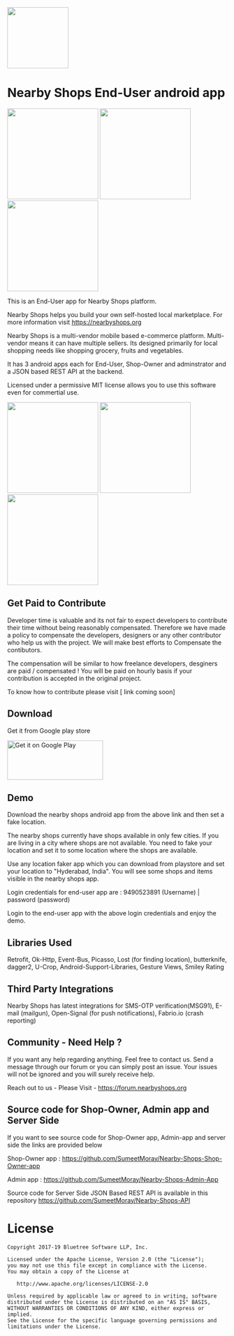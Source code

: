 <img src="https://i1.wp.com/nearbyshops.org/wp-content/uploads/2018/12/Untitled-design-e1545575054544.png" width="140"> 

Nearby Shops End-User android app
====================================


<img src="https://github.com/SumeetMoray/Nearby-Shops-End-User-Android-app/blob/master/gifs/items_new_compressed.gif" width="208">   <img src="https://github.com/SumeetMoray/Nearby-Shops-End-User-Android-app/blob/master/gifs/shops_compressed.gif" width="208">   <img src="https://github.com/SumeetMoray/Nearby-Shops-End-User-Android-app/blob/master/gifs/orders_compressed.gif" width="208"> 


This is an End-User app for Nearby Shops platform.

Nearby Shops helps you build your own self-hosted local marketplace. For more information visit https://nearbyshops.org

Nearby Shops is a multi-vendor mobile based e-commerce platform. Multi-vendor means it can have multiple sellers. 
Its designed primarily for local shopping needs like shopping grocery, fruits and vegetables. 

It has 3 android apps each for End-User, Shop-Owner and adminstrator and a JSON based REST API at the backend. 

Licensed under a permissive MIT license allows you to use this software even for commertial use. 



<img src="https://nearbyshops.org/wp-content/uploads/2018/12/Screenshot_20181222-181453-512x1024.png" width="208">   <img src="https://nearbyshops.org/wp-content/uploads/2018/12/Screenshot_20181222-181504-512x1024.png" width="208">   <img src="https://nearbyshops.org/wp-content/uploads/2018/12/Screenshot_20181222-181513-512x1024.png" width="208">




Get Paid to Contribute
------------------------
Developer time is valuable and its not fair to expect developers to contribute their time without being reasonably compensated. Therefore we have made a policy to compensate the developers, designers or any other contributor who help us with the project. We will make best efforts to Compensate the contibutors. 

The compensation will be similar to how freelance developers, desginers are paid / compensated ! You will be paid on hourly basis if your contribution is accepted in the original project. 

To know how to contribute please visit [ link coming soon]



Download
--------

Get it from Google play store

<a href="https://play.google.com/store/apps/details?id=org.nearbyshops.enduserappnew"><img class="alignnone" src="https://play.google.com/intl/en_us/badges/images/generic/en_badge_web_generic.png" alt="Get it on Google Play" width="219" height="90" /></a>


Demo
-----

Download the nearby shops android app from the above link and then set a fake location. 

The nearby shops currently have shops available in only few cities. If you are living in a city where shops are not available. You need to fake your location and set it to some location where the shops are available. 

Use any location faker app which you can download from playstore and set your location to "Hyderabad, India". You will see some shops and items visible in the nearby shops app. 

Login credentials for end-user app are :  9490523891 (Username) | password (password)

Login to the end-user app with the above login credentials and enjoy the demo.




Libraries Used
---------------

Retrofit, Ok-Http, Event-Bus, Picasso, Lost (for finding location), butterknife, dagger2, U-Crop, Android-Support-Libraries, Gesture Views, Smiley Rating


Third Party Integrations
-------------------------

Nearby Shops has latest integrations for SMS-OTP verification(MSG91), E-mail (mailgun), Open-Signal (for push notifications), Fabrio.io (crash reporting)


Community - Need Help ? 
------------------------

If you want any help regarding anything. Feel free to contact us. Send a message through our forum or you can simply post an issue. Your issues will not be ignored and you will surely receive help. 

Reach out to us - Please Visit - https://forum.nearbyshops.org


Source code for Shop-Owner, Admin app and Server Side
-------------------------------------------------------
If you want to see source code for Shop-Owner app, Admin-app and server side the links are provided below

Shop-Owner app : https://github.com/SumeetMoray/Nearby-Shops-Shop-Owner-app

Admin app : https://github.com/SumeetMoray/Nearby-Shops-Admin-App

Source code for Server Side JSON Based REST API is available in this repository https://github.com/SumeetMoray/Nearby-Shops-API


License
=======

    Copyright 2017-19 Bluetree Software LLP, Inc.

    Licensed under the Apache License, Version 2.0 (the "License");
    you may not use this file except in compliance with the License.
    You may obtain a copy of the License at

       http://www.apache.org/licenses/LICENSE-2.0

    Unless required by applicable law or agreed to in writing, software
    distributed under the License is distributed on an "AS IS" BASIS,
    WITHOUT WARRANTIES OR CONDITIONS OF ANY KIND, either express or implied.
    See the License for the specific language governing permissions and
    limitations under the License.

